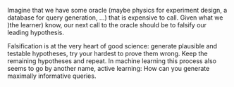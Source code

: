 
Imagine that we have some oracle (maybe physics for experiment design, a database for query generation, ...) that is expensive to call. Given what we )the learner) know, our next call to the oracle should be to falsify our leading hypothesis. <!-- (about ???) -->

Falsification is at the very heart of good science: generate plausible and testable hypotheses, try your hardest to prove them wrong. Keep the remaining hypotheses and repeat. 
In machine learning this process also seems to go by another name, active learning: How can you generate maximally informative queries.
